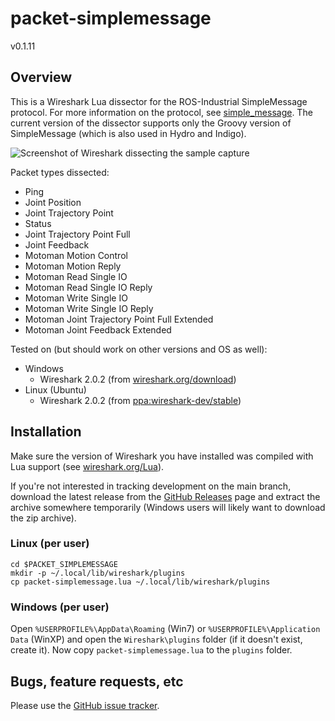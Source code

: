 # packet-simplemessage
v0.1.11


## Overview

This is a Wireshark Lua dissector for the ROS-Industrial SimpleMessage
protocol. For more information on the protocol, see [simple_message][]. The
current version of the dissector supports only the Groovy version of
SimpleMessage (which is also used in Hydro and Indigo).

![Screenshot of Wireshark dissecting the sample capture](https://github.com/ros-industrial/packet-simplemessage/blob/master/sshot.png)

Packet types dissected:

 * Ping
 * Joint Position
 * Joint Trajectory Point
 * Status
 * Joint Trajectory Point Full
 * Joint Feedback
 * Motoman Motion Control
 * Motoman Motion Reply
 * Motoman Read Single IO
 * Motoman Read Single IO Reply
 * Motoman Write Single IO
 * Motoman Write Single IO Reply
 * Motoman Joint Trajectory Point Full Extended
 * Motoman Joint Feedback Extended

Tested on (but should work on other versions and OS as well):

 * Windows
   * Wireshark 2.0.2 (from [wireshark.org/download][])
 * Linux (Ubuntu)
   * Wireshark 2.0.2 (from [ppa:wireshark-dev/stable][])


## Installation

Make sure the version of Wireshark you have installed was compiled with Lua
support (see [wireshark.org/Lua][]).

If you're not interested in tracking development on the main branch, download
the latest release from the [GitHub Releases][] page and extract the archive
somewhere temporarily (Windows users will likely want to download the zip
archive).

### Linux (per user)

    cd $PACKET_SIMPLEMESSAGE
    mkdir -p ~/.local/lib/wireshark/plugins
    cp packet-simplemessage.lua ~/.local/lib/wireshark/plugins

### Windows (per user)

Open `%USERPROFILE%\AppData\Roaming` (Win7) or `%USERPROFILE%\Application Data`
(WinXP) and open the `Wireshark\plugins` folder (if it doesn't exist, create
it). Now copy `packet-simplemessage.lua` to the `plugins` folder.


## Bugs, feature requests, etc

Please use the [GitHub issue tracker][].



[simple_message]: http://wiki.ros.org/simple_message
[wireshark.org/Lua]: http://wiki.wireshark.org/Lua
[GitHub issue tracker]: https://github.com/ros-industrial/packet-simplemessage/issues
[GitHub Releases]: https://github.com/ros-industrial/packet-simplemessage/releases
[ppa:wireshark-dev/stable]: https://launchpad.net/%7Ewireshark-dev/+archive/ubuntu/stable
[wireshark.org/download]: https://wireshark.org/#download
